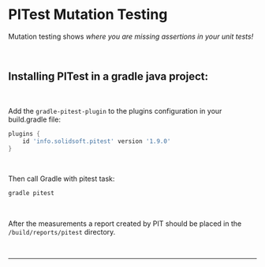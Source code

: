
# PITest Mutation Testing

Mutation testing shows _where you are missing assertions in your unit tests!_

<br/>

## Installing PITest in a gradle java project:

<br/>

Add the `gradle-pitest-plugin` to the plugins configuration in your build.gradle file:

```groovy
plugins {
    id 'info.solidsoft.pitest' version '1.9.0'
}
```

<br/>

Then call Gradle with pitest task:
```bash
gradle pitest
```

<br/>

After the measurements a report created by PIT should be placed in the `/build/reports/pitest` directory.

<br/>

---
